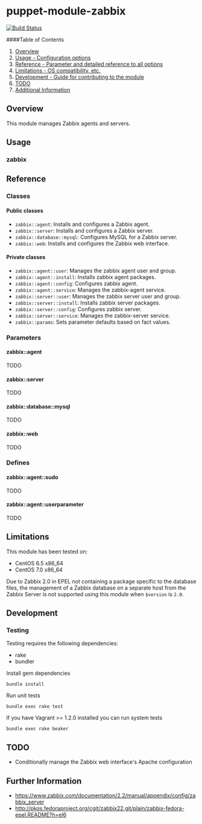 # puppet-module-zabbix

[![Build Status](https://travis-ci.org/treydock/puppet-module-zabbix.svg?branch=master)](https://travis-ci.org/treydock/puppet-module-zabbix)

####Table of Contents

1. [Overview](#overview)
2. [Usage - Configuration options](#usage)
3. [Reference - Parameter and detailed reference to all options](#reference)
4. [Limitations - OS compatibility, etc.](#limitations)
5. [Development - Guide for contributing to the module](#development)
6. [TODO](#todo)
7. [Additional Information](#additional-information)

## Overview

This module manages Zabbix agents and servers.

## Usage

### zabbix

## Reference

### Classes

#### Public classes

* `zabbix::agent`: Installs and configures a Zabbix agent.
* `zabbix::server`: Installs and configures a Zabbix server.
* `zabbix::database::mysql`: Configures MySQL for a Zabbix server.
* `zabbix::web`: Installs and configures the Zabbix web interface.

#### Private classes

* `zabbix::agent::user`: Manages the zabbix agent user and group.
* `zabbix::agent::install`: Installs zabbix agent packages.
* `zabbix::agent::config`: Configures zabbix agent.
* `zabbix::agent::service`: Manages the zabbix-agent service.
* `zabbix::server::user`: Manages the zabbix server user and group.
* `zabbix::server::install`: Installs zabbix server packages.
* `zabbix::server::config`: Configures zabbix server.
* `zabbix::server::service`: Manages the zabbix-server service.
* `zabbix::params`: Sets parameter defaults based on fact values.

### Parameters

#### zabbix::agent

TODO

#### zabbix::server

TODO

#### zabbix::database::mysql

TODO

#### zabbix::web

TODO

### Defines

#### zabbix::agent::sudo

TODO

#### zabbix::agent::userparameter

TODO

## Limitations

This module has been tested on:

* CentOS 6.5 x86_64
* CentOS 7.0 x86_64

Due to Zabbix 2.0 in EPEL not containing a package specific to the database files, the management of a Zabbix database on a separate host from the Zabbix Server is not supported using this module when `$version` is `2.0`.

## Development

### Testing

Testing requires the following dependencies:

* rake
* bundler

Install gem dependencies

    bundle install

Run unit tests

    bundle exec rake test

If you have Vagrant >= 1.2.0 installed you can run system tests

    bundle exec rake beaker

## TODO

* Conditionally manage the Zabbix web interface's Apache configuration

## Further Information

* https://www.zabbix.com/documentation/2.2/manual/appendix/config/zabbix_server
* http://pkgs.fedoraproject.org/cgit/zabbix22.git/plain/zabbix-fedora-epel.README?h=el6
